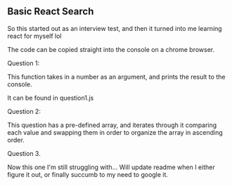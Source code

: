 Basic React Search
----

So this started out as an interview test, and then it turned into me learning react for myself lol

The code can be copied straight into the console on a chrome browser.

Question 1:

This function takes in a number as an argument, and prints the result to the console.

It can be found in question1.js

Question 2:

This question has a pre-defined array, and iterates through it comparing each value and swapping them in order to organize the array in ascending order.

Question 3.

Now this one I'm still struggling with... Will update readme when I either figure it out, or finally succumb to my need to google it.
